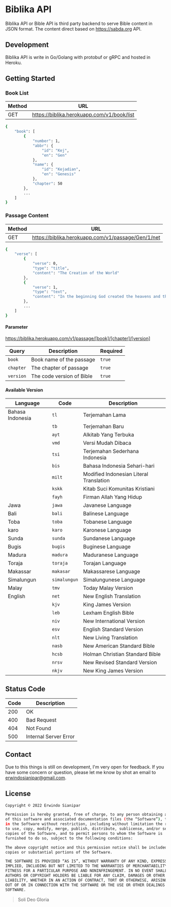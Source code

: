 # Biblika API

Biblika API or Bible API is third party backend to serve Bible content in JSON format. The content direct based on https://sabda.org API.

## Development

Biblika API is write in Go/Golang with protobuf or gRPC and hosted in Heroku.

## Getting Started

### Book List

Method | URL
-- | --
GET | https://biblika.herokuapp.com/v1/book/list

``` bash
{
    "book": [
        {
            "number": 1,
            "abbr": {
                "id": "Kej",
                "en": "Gen"
            },
            "name": {
                "id": "Kejadian",
                "en": "Genesis"
            },
            "chapter": 50
        },
        ...
    ]
}
```

### Passage Content

Method | URL
-- | --
GET | https://biblika.herokuapp.com/v1/passage/Gen/1/net

``` bash
{
    "verse": [
        {
            "verse": 0,
            "type": "title",
            "content": "The Creation of the World"
        },
        {
            "verse": 1,
            "type": "text",
            "content": "In the beginning God created the heavens and the earth."
        },
        ...
    ]
}
```

#### Parameter

https://biblika.herokuapp.com/v1/passage/[book]/[chapter]/[version]

Query | Description | Required
-- | -- | --
`book` | Book name of the passage | `true`
`chapter` | The chapter of passage | `true`
`version` | The code version of Bible | `true`

#### Available Version

Language | Code | Description
-- | -- | --
Bahasa Indonesia | `tl` | Terjemahan Lama
&nbsp; | `tb` | Terjemahan Baru
&nbsp; | `ayt` | Alkitab Yang Terbuka
&nbsp; | `vmd` | Versi Mudah Dibaca
&nbsp; | `tsi` | Terjemahan Sederhana Indonesia
&nbsp; | `bis` | Bahasa Indonesia Sehari-hari
&nbsp; | `milt` | Modified Indonesian Literal Translation
&nbsp; | `kskk` | Kitab Suci Komunitas Kristiani
&nbsp; | `fayh` | Firman Allah Yang Hidup
Jawa | `jawa` | Javanese Language
Bali | `bali` | Balinese Language
Toba | `toba` | Tobanese Language
karo | `karo` | Karonese Language
Sunda | `sunda` | Sundanese Language
Bugis | `bugis` | Buginese Language
Madura | `madura` | Maduranese Language
Toraja | `toraja` | Torajan Language
Makassar | `makasar` | Makassarese Language
Simalungun | `simalungun` | Simalungunese Language
Malay | `tmv` | Today Malay Version
English | `net` | New English Translation
&nbsp; | `kjv` | King James Version
&nbsp; | `leb` | Lexham English Bible
&nbsp; | `niv` | New International Version
&nbsp; | `esv` | English Standard Version
&nbsp; | `nlt` | New Living Translation
&nbsp; | `nasb` | New American Standard Bible
&nbsp; | `hcsb` | Holman Christian Standard Bible
&nbsp; | `nrsv` | New Revised Standard Version
&nbsp; | `nkjv` | New King James Version

## Status Code

Code | Description
-- | --
200 | OK
400 | Bad Request
404 | Not Found
500 | Internal Server Error

## Contact

Due to this things is still on development, I'm very open for feedback. If you have some concern or question, please let me know by shot an email to erwindosianipar@gmail.com.

## License

``` bash
Copyright © 2022 Erwindo Sianipar

Permission is hereby granted, free of charge, to any person obtaining a copy
of this software and associated documentation files (the “Software”), to deal
in the Software without restriction, including without limitation the rights
to use, copy, modify, merge, publish, distribute, sublicense, and/or sell
copies of the Software, and to permit persons to whom the Software is
furnished to do so, subject to the following conditions:

The above copyright notice and this permission notice shall be included in all
copies or substantial portions of the Software.

THE SOFTWARE IS PROVIDED “AS IS”, WITHOUT WARRANTY OF ANY KIND, EXPRESS OR
IMPLIED, INCLUDING BUT NOT LIMITED TO THE WARRANTIES OF MERCHANTABILITY,
FITNESS FOR A PARTICULAR PURPOSE AND NONINFRINGEMENT. IN NO EVENT SHALL THE
AUTHORS OR COPYRIGHT HOLDERS BE LIABLE FOR ANY CLAIM, DAMAGES OR OTHER
LIABILITY, WHETHER IN AN ACTION OF CONTRACT, TORT OR OTHERWISE, ARISING FROM,
OUT OF OR IN CONNECTION WITH THE SOFTWARE OR THE USE OR OTHER DEALINGS IN THE
SOFTWARE.
```

> Soli Deo Gloria
